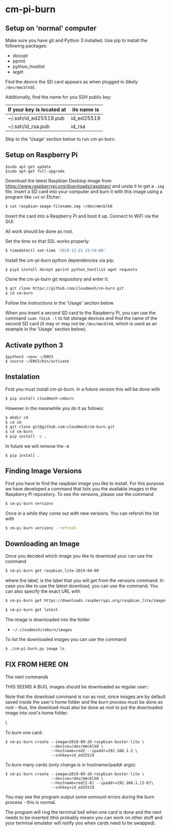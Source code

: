 # cm-pi-burn

## Setup on 'normal' computer

Make sure you have git and Python 3 installed. Use pip to install the following
packages:

- docopt
- pprint
- python_hostlist
- wget

Find the device the SD card appears as when plugged in (likely `/dev/mmcblk0`).

Additionally, find the name for you SSH public key:

| If your key is located at | its name is |
|---------------------------|-------------|
| ~/.ssh/id_ed25519.pub     | id_ed25519  |
| ~/.ssh/id_rsa.pub         | id_rsa      |

Skip to the 'Usage' section below to run cm-pi-burn.

## Setup on Raspberry Pi

    $sudo apt-get update
    $sudo apt-get full-upgrade

Download the latest Raspbian Desktop image from <https://www.raspberrypi.org/downloads/raspbian/> and unzip it to get a `.img` file. Insert a SD card into your computer and burn it with this image using a program like `cat` or Etcher:

```bash
$ cat raspbian-image-filename.img >/dev/mmcblk0
```

Insert the card into a Raspberry Pi and boot it up. Connect to WiFi via the GUI.

All work should be done as root.

Set the time so that SSL works properly:

```bash
$ timedatectl set-time '2019-12-21 23:59:00'
```

Install the cm-pi-burn python dependencies via pip:

```bash
$ pip3 install docopt pprint python_hostlist wget requests
```

Clone the cm-pi-burn git respository and enter it:

```bash
$ git clone https://github.com/cloudmesh/cm-burn.git
$ cd cm-burn
```

Follow the instructions in the 'Usage' section below.

When you insert a second SD card to the Raspberry Pi, you can use the command
`sudo fdisk -l` to list storage devices and find the name of the second SD card
(it may or may not be `/dev/mmcblk0`, which is used as an example in the
'Usage' section below).

## Activate python 3

    $python3 -venv ~/ENV3
    $ source ~/ENV3/bin/activate


## Instalation

First you must install cm-pi-burn. In a future version this will be done with 

```bash
$ pip install cloudmesh-cmburn
```
   
However in the meanwhile you do it as follows:

```bash
$ mkdir cm
$ cd cm
$ git clone git@github.com:cloudmesh/cm-burn.git
$ cd cm-burn
$ pip install -e .
```    

In future we will remove the -e

    $ pip install .

## Finding Image Versions

First you have to find the raspbian image you like to install. For this
purpose we have developed a command that lists you the available images
in the Raspberry Pi repository. To see the versions, please use the command


```bash
$ cm-pi-burn versions
```

Once in a while they come out with new versions. You can refersh the list with

```bash
$ cm-pi-burn versions --refresh
```

## Downloading an Image

Once you decided which image you like to download your can use the command

```bash
$ cm-pi-burn get raspbian_lite-2019-04-09
```

where the label, is the label that you will get from the versions
command. In case you like to use the latest download, you can use the
command. You can also specify the exact URL with 

```bash
$ cm-pi-burn get https://downloads.raspberrypi.org/raspbian_lite/images/raspbian_lite-2019-09-30/2019-09-26-raspbian-buster-lite.zip
```


```bash
$ cm-pi-burn get latest
```

The image is downloaded into the folder

* `~/.cloudmesh/cmburn/images`

To list the downloaded images you can use the command


```bash
$ ./cm-pi-burn.py image ls
```



## FIX FROM HERE ON 


The next commands 

THIS SEEMS A BUG, images should be downloaded as regular user::

Note that the download command is run as root, since images are by default
saved inside the user's home folder and the burn process must be done as root -
thus, the download must also be done as root to put the downloaded image into
root's home folder.

\

To burn one card:

```
$ cm-pi-burn create --image=2019-09-26-raspbian-buster-lite \
                    --device=/dev/mmcblk0 \
                    --hostname=red2 --ipaddr=192.168.1.2 \
                    --sshkey=id_ed25519
```

To burn many cards (only change is in hostname/ipaddr args):

```
$ cm-pi-burn create --image=2019-09-26-raspbian-buster-lite \
                    --device=/dev/mmcblk0 \
                    --hostname=red[2-6] --ipaddr=192.168.1.[2-6]\
                    --sshkey=id_ed25519 
```

You may see the program output some unmount errors during the burn process -
this is normal.

The program will ring the terminal bell when one card is done and the next
needs to be inserted (this probably means you can work on other stuff and your
terminal emulator will notify you when cards need to be swapped).
